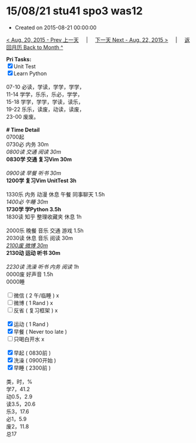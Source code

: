 # 15/08/21 stu41 spo3 was12

- Created on 2015-08-21 00:00:00

[< Aug. 20, 2015 - Prev 上一天](_archived/lifelogs/2015/08/d20.md) &nbsp; &nbsp; | &nbsp; &nbsp; [下一天 Next - Aug. 22, 2015 >](_archived/lifelogs/2015/08/d22.md) &nbsp; &nbsp; |  &nbsp; &nbsp; [返回月历 Back to Month ^](_archived/lifelogs/2015/08/index.md)
<br/><div><strong>Pri Tasks:</strong></div><div><div><input checked="true" type="checkbox"/>Unit Test</div></div><div><input checked="true" type="checkbox"/>Learn Python</div><div><br/></div><div>07-10 必读，学读，学学，学学，</div><div>11-14 学学，乐乐，乐必，学学，</div><div>15-18 学学，学学，学读，读乐，</div><div>19-22 乐乐，读废，动读，读废，</div><div>23-00 废废。</div><div><br/></div><div><b># Time Detail</b></div><div>0700起</div><div>0730必 内务 30m</div><div><i>0800读 交通 阅读 30m</i></div><div><b>0830学 交通 复习Vim 30m</b></div><div><b><br/></b></div><div><i>0900读 早餐 听书 30m</i></div><div><strong>1200学 复习Vim UnitTest 3h</strong></div><div><br/></div><div>1330乐 内务 动漫 休息 午餐 同事聊天 1.5h</div><div><i>1400必 午睡 30m</i></div><div><strong>1730学 学Python 3.5</strong><strong>h</strong></div><div>1830读 知乎 整理收藏夹 休息 1h</div><div><br/></div><div>2000乐 晚餐 音乐 交通 游戏 1.5h</div><div>2030读 休息 音乐 阅读 30m</div><div><i><u>2100废 微博 30m</u></i></div><div><b>2130动 运动 听书 30m</b></div><div><b><br/></b></div><div><i>2230读 洗澡 听书 内务 阅读 1h</i></div><div>0000废 好声音 1.5h</div><div>0000睡</div><div><br/></div><div><input type="checkbox"/>微信 ( 2 午/临睡 ) x</div><div><input type="checkbox"/>微博 ( 1 Rand ) x</div><div><input type="checkbox"/>反省 ( 复习框架 ) x</div><div><br/></div><div><div><input checked="true" type="checkbox"/>运动 ( 1 Rand ) </div><div><input checked="true" type="checkbox"/>早餐 ( Never too late ) </div></div><div><input type="checkbox"/>只喝白开水 x</div><div><br/></div><div><input checked="true" type="checkbox"/>早起 ( 0830前 ) </div><div><input checked="true" type="checkbox"/>洗澡 ( 0900开始 ) <br/></div><div><input checked="true" type="checkbox"/>早睡 ( 2300前 ) </div><div><br clear="none"/></div><div>类，时，%<br clear="none"/>学7，41.2<br clear="none"/>动0.5，2.9<br clear="none"/>读3.5，20.6<br clear="none"/>乐3，17.6<br clear="none"/>必1，5.9<br clear="none"/>废2，11.8<br clear="none"/>总17</div>

